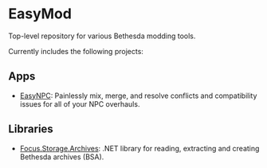 # EasyMod

Top-level repository for various Bethesda modding tools.

Currently includes the following projects:

## Apps

* [EasyNPC](Focus.Apps.EasyNpc/): Painlessly mix, merge, and resolve conflicts and compatibility issues for all of your NPC overhauls.

## Libraries

* [Focus.Storage.Archives](Focus.Storage.Archives/): .NET library for reading, extracting and creating Bethesda archives (BSA). 